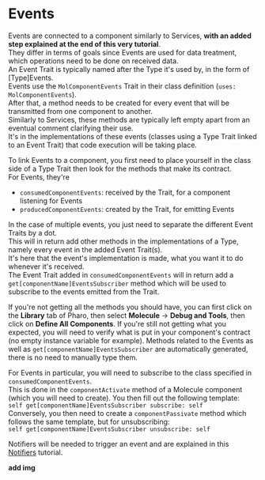 # Events
Events are connected to a component similarly to Services, **with an added step explained at the end of this very tutorial**. \
They differ in terms of goals since Events are used for data treatment, which operations need to be done on received data. \
An Event Trait is typically named after the Type it's used by, in the form of [Type]Events. \
Events use the `MolComponentEvents` Trait in their class definition (`uses: MolComponentEvents`). \
After that, a method needs to be created for every event that will be transmitted from one component to another. \
Similarly to Services, these methods are typically left empty apart from an eventual comment clarifying their use. \
It's in the implementations of these events (classes using a Type Trait linked to an Event Trait) that code execution will be taking place.

To link Events to a component, you first need to place yourself in the class side of a Type Trait then look for the methods that make its contract. \
For Events, they're 
- `consumedComponentEvents`: received by the Trait, for a component listening for Events 
- `producedComponentEvents`: created by the Trait, for emitting Events

In the case of multiple events, you just need to separate the different Event Traits by a dot. \
This will in return add other methods in the implementations of a Type, namely every event in the added Event Trait(s). \
It's here that the event's implementation is made, what you want it to do whenever it's received. \
The Event Trait added in `consumedComponentEvents` will in return add a `get[componentName]EventsSubscriber` method which will be used to subscribe to the events emitted from the Trait.

If you're not getting all the methods you should have, you can first click on the **Library** tab of Pharo, then select **Molecule** -> **Debug and Tools**, then click on **Define All Components**. If you're still not getting what you expected, you will need to verify what is put in your component's contract (no empty instance variable for example). Methods related to the Events as well as `get[componentName]EventsSubscriber` are automatically generated, there is no need to manually type them.

For Events in particular, you will need to subscribe to the class specified in `consumedComponentEvents`. \
This is done in the `componentActivate` method of a Molecule component (which you will need to create). You then fill out the following template: \
`self get[componentName]EventsSubscriber subscribe: self` \
Conversely, you then need to create a `componentPassivate` method which follows the same template, but for unsubscribing: \
`self get[componentName]EventsSubscriber unsubscribe: self`

Notifiers will be needed to trigger an event and are explained in this [Notifiers](https://github.com/OpenSmock/Molecule/blob/main/documentation/Notifiers.md) tutorial.

**add img**
